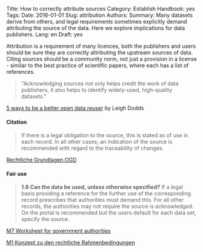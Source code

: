 Title: How to correctly attribute sources
Category: Establish
Handbook: yes
Tags:
Date: 2016-01-01
Slug: attribution
Authors:
Summary: Many datasets derive from others, and legal requirements sometimes explicitly demand attributing the source of the data. Here we explore implications for data publishers.
Lang: en
Draft: yes


Attribution is a requirement of many licences, both the publishers and users should be sure they are correctly attributing the upstream sources of data. Citing sources should be a community norm, not just a provision in a license - similar to the best practice of scientific papers, where each has a list of references.

> "Acknowledging sources not only helps credit the work of data publishers, it also helps to identify widely-used, high-quality datasets."

[5 ways to be a better open data reuser](http://theodi.org/blog/5-ways-better-open-data-reuse) by Leigh Dodds

#### Citation

> If there is a legal obligation to the source, this is stated as of use in each record. In all other cases, an indication of the source is recommended with regard to the traceability of changes.

[Rechtliche Grundlagen OGD](/de/library/m1-entscheid-rechtsgrundlagen)

#### Fair use

> **1.8 Can the data be used, unless otherwise specified?**
If a legal basis providing a reference for the further use of the corresponding record prescribes that authorities must demand this. For all other records, the authorities may not require the source is acknowledged. On the portal is recommended but the users default for each data set, specify the source.

[M7 Worksheet for government authorities](/library/m7-recht-arbeitshilfe)

[M1 Konzept zu den rechtliche Rahmenbedingungen](/library/m1-rechtliche-rahmen)
